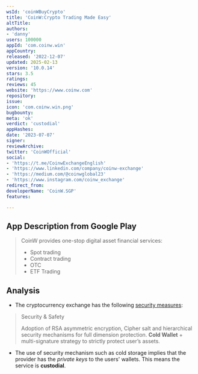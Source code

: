 ```yaml
---
wsId: 'coinWBuyCrypto'
title: 'CoinW:Crypto Trading Made Easy'
altTitle: 
authors:
- 'danny'
users: 100000
appId: 'com.coinw.win'
appCountry: 
released: '2022-12-07'
updated: 2025-02-13
version: '10.0.14'
stars: 3.5
ratings: 
reviews: 45
website: 'https://www.coinw.com'
repository: 
issue: 
icon: 'com.coinw.win.png'
bugbounty: 
meta: 'ok'
verdict: 'custodial'
appHashes: 
date: '2023-07-07'
signer: 
reviewArchive: 
twitter: 'CoinWOfficial'
social:
- 'https://t.me/CoinwExchangeEnglish'
- 'https://www.linkedin.com/company/coinw-exchange'
- 'https://medium.com/@coinwglobal23'
- 'https://www.instagram.com/coinw_exchange'
redirect_from: 
developerName: 'CoinW.SGP'
features: 

---
```


## App Description from Google Play

> CoinW provides one-stop digital asset financial services:
>
> - Spot trading
> - Contract trading
> - OTC
> - ETF Trading

## Analysis

- The cryptocurrency exchange has the following [security measures](https://www.coinw.com/):

> Security & Safety
>
> Adoption of RSA asymmetric encryption, Cipher salt and hierarchical security mechanisms for full dimension protection. **Cold Wallet** + multi-signature strategy to strictly protect user’s assets.

- The use of security mechanism such as cold storage implies that the provider has the *private keys* to the users' wallets. This means the service is **custodial**.
